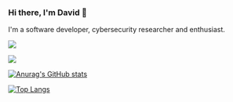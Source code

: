 ### Hi there, I'm David 👋

I'm a software developer, cybersecurity researcher and enthusiast.

![](https://komarev.com/ghpvc/?username=davyd11&color=blueviolet)
<!--[![jaeskim's 42 stats](https://badge42.herokuapp.com/api/stats/dpuente-)](https://github.com/JaeSeoKim/badge42)-->

![](https://github-profile-summary-cards.vercel.app/api/cards/profile-details?username=davyd11&theme=github_dark)

[![Anurag's GitHub stats](https://github-readme-stats.vercel.app/api?username=Davyd11&show_icons=true&theme=github_dark)](https://github.com/anuraghazra/github-readme-stats)

[![Top Langs](https://github-readme-stats.vercel.app/api/top-langs/?username=Davyd11&layout=compact&theme=github_dark)](https://github.com/anuraghazra/github-readme-stats)

